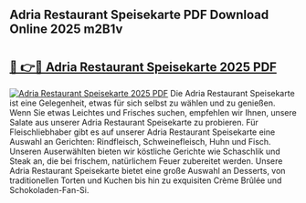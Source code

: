 ## Adria Restaurant Speisekarte PDF Download Online 2025 m2B1v

# <h2><a href="http://gcacuh6.nevu.top/?p=Adria+Restaurant+Speisekarte">🔗 👉🔴 Adria Restaurant Speisekarte 2025 PDF</a></h2>

[![Adria Restaurant Speisekarte 2025 PDF](https://i.imgur.com/dBaPXMq.png)](http://gcacuh6.nevu.top/?p=Adria+Restaurant+Speisekarte)
Die Adria Restaurant Speisekarte ist eine Gelegenheit, etwas für sich selbst zu wählen und zu genießen. Wenn Sie etwas Leichtes und Frisches suchen, empfehlen wir Ihnen, unsere Salate aus unserer Adria Restaurant Speisekarte zu probieren. Für Fleischliebhaber gibt es auf unserer Adria Restaurant Speisekarte eine Auswahl an Gerichten: Rindfleisch, Schweinefleisch, Huhn und Fisch. Unseren Auserwählten bieten wir köstliche Gerichte wie Schaschlik und Steak an, die bei frischem, natürlichem Feuer zubereitet werden. Unsere Adria Restaurant Speisekarte bietet eine große Auswahl an Desserts, von traditionellen Torten und Kuchen bis hin zu exquisiten Crème Brûlée und Schokoladen-Fan-Si.

